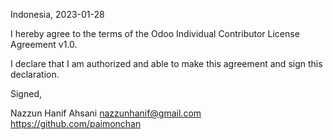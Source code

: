 Indonesia, 2023-01-28

I hereby agree to the terms of the Odoo Individual Contributor License
Agreement v1.0.

I declare that I am authorized and able to make this agreement and sign this
declaration.

Signed,

Nazzun Hanif Ahsani nazzunhanif@gmail.com https://github.com/paimonchan
